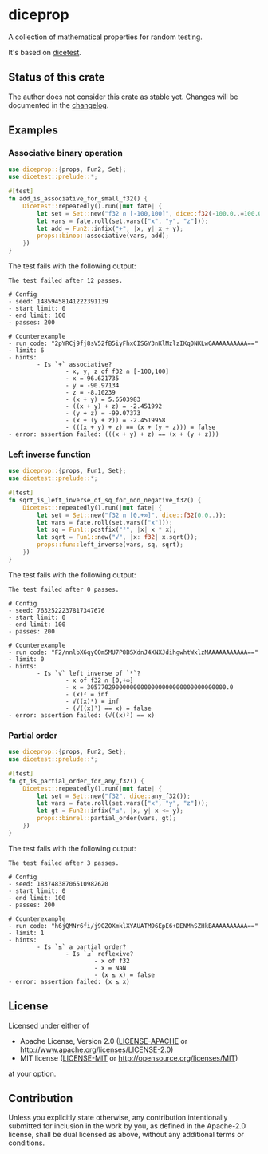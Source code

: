 # diceprop

A collection of mathematical properties for random testing.

It's based on [dicetest](https://github.com/jakoschiko/dicetest).

## Status of this crate

The author does not consider this crate as stable yet. Changes will be documented in the
[changelog](https://github.com/jakoschiko/diceprop/blob/master/CHANGELOG.md).

## Examples

### Associative binary operation

```rust
use diceprop::{props, Fun2, Set};
use dicetest::prelude::*;

#[test]
fn add_is_associative_for_small_f32() {
    Dicetest::repeatedly().run(|mut fate| {
        let set = Set::new("f32 ∩ [-100,100]", dice::f32(-100.0..=100.0));
        let vars = fate.roll(set.vars(["x", "y", "z"]));
        let add = Fun2::infix("+", |x, y| x + y);
        props::binop::associative(vars, add);
    })
}
```

The test fails with the following output:

```
The test failed after 12 passes.

# Config
- seed: 14859458141222391139
- start limit: 0
- end limit: 100
- passes: 200

# Counterexample
- run code: "2pYRCj9fj8sV52fB5iyFhxCISGY3nKlMzlzIKq0NKLwGAAAAAAAAAA=="
- limit: 6
- hints:
        - Is `+` associative?
                - x, y, z of f32 ∩ [-100,100]
                - x = 96.621735
                - y = -90.97134
                - z = -8.10239
                - (x + y) = 5.6503983
                - ((x + y) + z) = -2.451992
                - (y + z) = -99.07373
                - (x + (y + z)) = -2.4519958
                - (((x + y) + z) == (x + (y + z))) = false
- error: assertion failed: (((x + y) + z) == (x + (y + z)))
```

### Left inverse function

```rust
use diceprop::{props, Fun1, Set};
use dicetest::prelude::*;

#[test]
fn sqrt_is_left_inverse_of_sq_for_non_negative_f32() {
    Dicetest::repeatedly().run(|mut fate| {
        let set = Set::new("f32 ∩ [0,+∞]", dice::f32(0.0..));
        let vars = fate.roll(set.vars(["x"]));
        let sq = Fun1::postfix("²", |x| x * x);
        let sqrt = Fun1::new("√", |x: f32| x.sqrt());
        props::fun::left_inverse(vars, sq, sqrt);
    })
}
```

The test fails with the following output:

```
The test failed after 0 passes.

# Config
- seed: 7632522237817347676
- start limit: 0
- end limit: 100
- passes: 200

# Counterexample
- run code: "F2/nnlbX6qyCOm5MU7P8BSXdnJ4XNXJdihgwhtWxlzMAAAAAAAAAAA=="
- limit: 0
- hints:
        - Is `√` left inverse of `²`?
                - x of f32 ∩ [0,+∞]
                - x = 305770290000000000000000000000000000000.0
                - (x)² = inf
                - √((x)²) = inf
                - (√((x)²) == x) = false
- error: assertion failed: (√((x)²) == x)
```

### Partial order

```rust
use diceprop::{props, Fun2, Set};
use dicetest::prelude::*;

#[test]
fn gt_is_partial_order_for_any_f32() {
    Dicetest::repeatedly().run(|mut fate| {
        let set = Set::new("f32", dice::any_f32());
        let vars = fate.roll(set.vars(["x", "y", "z"]));
        let gt = Fun2::infix("≤", |x, y| x <= y);
        props::binrel::partial_order(vars, gt);
    })
}
```

The test fails with the following output:

```
The test failed after 3 passes.

# Config
- seed: 18374838706510982620
- start limit: 0
- end limit: 100
- passes: 200

# Counterexample
- run code: "h6jQMNr6fi/j9OZOXmklXYAUATM96EpE6+DENMhSZHkBAAAAAAAAAA=="
- limit: 1
- hints:
        - Is `≤` a partial order?
                - Is `≤` reflexive?
                        - x of f32
                        - x = NaN
                        - (x ≤ x) = false
- error: assertion failed: (x ≤ x)
```

## License

Licensed under either of

 * Apache License, Version 2.0
   ([LICENSE-APACHE](LICENSE-APACHE) or http://www.apache.org/licenses/LICENSE-2.0)
 * MIT license
   ([LICENSE-MIT](LICENSE-MIT) or http://opensource.org/licenses/MIT)

at your option.

## Contribution

Unless you explicitly state otherwise, any contribution intentionally submitted
for inclusion in the work by you, as defined in the Apache-2.0 license, shall be
dual licensed as above, without any additional terms or conditions.
